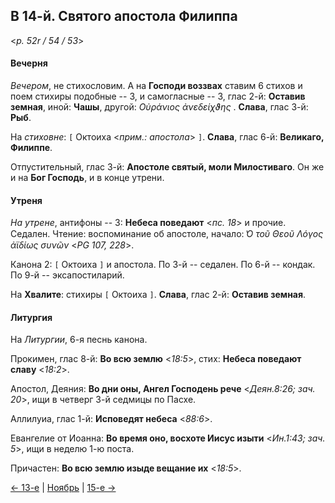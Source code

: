 ## В 14-й. Святого апостола Филиппа

<*p. 52r / 54 / 53*>

#### Вечерня

*Вечером*, не стихословим. А на **Господи воззвах** ставим 6 стихов и поем стихиры подобные -- 3, 
и самогласные -- 3, глас 2-й: **Оставив земная**, иной: **Чашы**, другой: *Οὐράνιος ἀνεδείχϑης* . 
**Слава**, глас 3-й: **Рыб**.   

На *стиховне*: `[` Октоиха <*прим.: апостола*> `]`. **Слава**, глас 6-й: **Великаго, Филиппе**.  

Отпустительный, глас 3-й: **Апостоле святый, моли Милостиваго**. 
Он же и на **Бог Господь**, и в конце утрени. 

#### Утреня

*На утрене*, антифоны -- 3: **Небеса поведают** <*пс. 18*> и прочие. 
Седален. 
Чтение: воспоминание об апостоле, начало: *̔Ο τοῦ Θεοῦ Λόγος ἀϊδίως συνῶν* <*PG 107, 228*>.  

Канона 2: `[` Октоиха `]` и апостола. 
По 3-й -- седален. 
По 6-й -- кондак. 
По 9-й -- эксапостиларий.   

На **Хвалите**: стихиры `[` Октоиха `]`. **Слава**, глас 2-й: **Оставив земная**.  

#### Литургия 

На *Литургии*, 6-я песнь канона. 

Прокимен, глас 8-й: **Во всю землю** <*18:5*>, стих: **Небеса поведают славу** <*18:2*>. 

Апостол, Деяния: **Во дни оны, Ангел Господень рече** <*Деян.8:26; зач. 20*>, ищи в четверг 3-й седмицы по Пасхе. 

Аллилуиа, глас 1-й: **Исповедят небеса** <*88:6*>. 

Евангелие от Иоанна: **Во время оно, восхоте Иисус изыти** <*Ин.1:43; зач. 5*>, ищи в неделю 1-ю поста.

Причастен: **Во всю землю изыде вещание их** <*18:5*>. 

[← 13-е](11_13_MES.ru.md) | [Ноябрь](README.md#14-й) | [15-е →](11_15_MES.ru.md)
